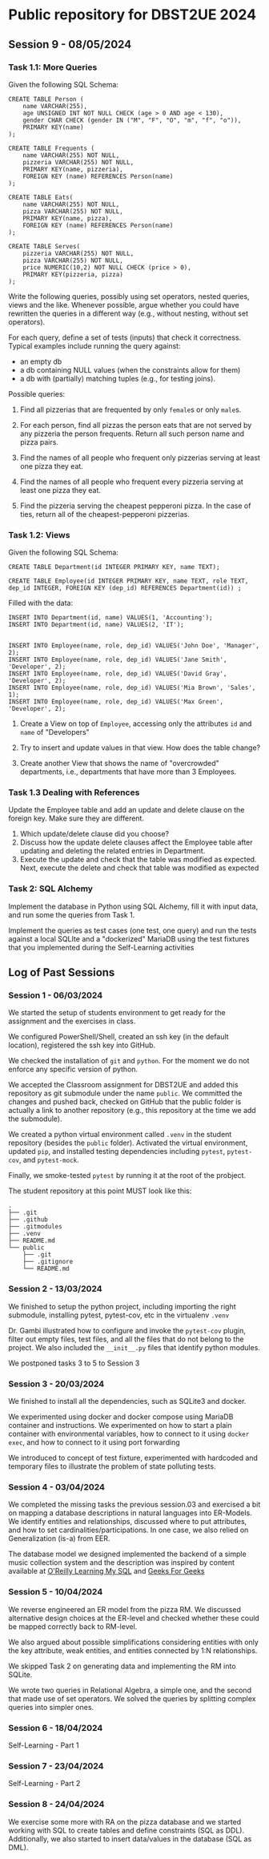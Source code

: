 # Public repository for DBST2UE 2024

## Session 9 - 08/05/2024

### Task 1.1: More Queries

Given the following SQL Schema:

```
CREATE TABLE Person (
	name VARCHAR(255),
	age UNSIGNED INT NOT NULL CHECK (age > 0 AND age < 130),
	gender CHAR CHECK (gender IN ("M", "F", "O", "m", "f", "o")),
	PRIMARY KEY(name)
);

CREATE TABLE Frequents (
	name VARCHAR(255) NOT NULL,
	pizzeria VARCHAR(255) NOT NULL,
	PRIMARY KEY(name, pizzeria),
	FOREIGN KEY (name) REFERENCES Person(name)	
);

CREATE TABLE Eats(
	name VARCHAR(255) NOT NULL,
	pizza VARCHAR(255) NOT NULL,
	PRIMARY KEY(name, pizza),
	FOREIGN KEY (name) REFERENCES Person(name)
);

CREATE TABLE Serves(
	pizzeria VARCHAR(255) NOT NULL,
	pizza VARCHAR(255) NOT NULL,
	price NUMERIC(10,2) NOT NULL CHECK (price > 0),
	PRIMARY KEY(pizzeria, pizza)
);
```

Write the following queries, possibly using set operators, nested queries, views and the like. Whenever possible, argue whether you could have rewritten the queries in a different way (e.g., without nesting, without set operators).

For each query, define a set of tests (inputs) that check it correctness. Typical examples include running the query against:

- an empty db
- a db containing NULL values (when the constraints allow for them)
- a db with (partially) matching tuples (e.g., for testing joins).


Possible queries:

1. Find all pizzerias that are frequented by only `female`s or only `male`s.

2. For each person, find all pizzas the person eats that are not served by any pizzeria the person frequents. Return all such person name and pizza pairs.

3. Find the names of all people who frequent only pizzerias serving at least one pizza they eat.

4. Find the names of all people who frequent every pizzeria serving at least one pizza they eat.

5. Find the pizzeria serving the cheapest pepperoni pizza. In the case of ties, return all of the cheapest-pepperoni pizzerias.

### Task 1.2: Views

Given the following SQL Schema:

```
CREATE TABLE Department(id INTEGER PRIMARY KEY, name TEXT);

CREATE TABLE Employee(id INTEGER PRIMARY KEY, name TEXT, role TEXT, dep_id INTEGER, FOREIGN KEY (dep_id) REFERENCES Department(id)) ;
```

Filled with the data:

```
INSERT INTO Department(id, name) VALUES(1, 'Accounting');
INSERT INTO Department(id, name) VALUES(2, 'IT');


INSERT INTO Employee(name, role, dep_id) VALUES('John Doe', 'Manager', 2);
INSERT INTO Employee(name, role, dep_id) VALUES('Jane Smith', 'Developer', 2);
INSERT INTO Employee(name, role, dep_id) VALUES('David Gray', 'Developer', 2);
INSERT INTO Employee(name, role, dep_id) VALUES('Mia Brown', 'Sales', 1);
INSERT INTO Employee(name, role, dep_id) VALUES('Max Green', 'Developer', 2);
```

1. Create a View on top of `Employee`, accessing only the attributes `id` and `name` of "Developers"

2. Try to insert and update values in that view. How does the table change?

3. Create another View that shows the name of "overcrowded" departments, i.e., departments that have more than 3 Employees.

### Task 1.3 Dealing with References
Update the Employee table and add an update and delete clause  on the foreign key. Make sure they are different.

1. Which update/delete clause did you choose?
2. Discuss how the update delete clauses affect the Employee table after updating and deleting the related entries in Department.
3. Execute the update and check that the table was modified as expected. Next, execute the delete and check that table was modified as expected

### Task 2: SQL Alchemy
Implement the database in Python using SQL Alchemy, fill it with input data, and run some the queries from Task 1.

Implement the queries as test cases (one test, one query) and run the tests against a local SQLIte and a "dockerized" MariaDB using the test fixtures that you implemented during the Self-Learning activities 

## Log of Past Sessions

### Session 1 - 06/03/2024

We started the setup of students environment to get ready for the assignment and the exercises in class.

We configured PowerShell/Shell, created an ssh key (in the default location), registered the ssh key into GitHub. 

We checked the installation of `git` and `python`. For the moment we do not enforce any specific version of python.

We accepted the Classroom assignment for DBST2UE and added this repository as git submodule under the name `public`. We committed the changes and pushed back, checked on GitHub that the public folder is actually a link to another repository (e.g., this repository at the time we add the submodule).

We created a python virtual environment called `.venv` in the student repository (besides the `public` folder). Activated the virtual environment, updated `pip`, and installed testing dependencies including `pytest`, `pytest-cov`, and `pytest-mock`. 

Finally, we smoke-tested `pytest` by running it at the root of the probject.

The student repository at this point MUST look like this:

```
.
├── .git
├── .github
├── .gitmodules
├── .venv
├── README.md
└── public
    ├── .git
    ├── .gitignore
    └── README.md
```



### Session 2 - 13/03/2024

We finished to setup the python project, including importing the right submodule, installing pytest, pytest-cov, etc in the virtualenv `.venv`

Dr. Gambi illustrated how to configure and invoke the `pytest-cov` plugin, filter out empty files, test files, and all the files that do not belong to the project. We also included the `__init__.py` files that identify python modules.

We postponed tasks 3 to 5 to Session 3

### Session 3 - 20/03/2024

We finished to install all the dependencies, such as SQLite3 and docker. 

We experimented using docker and docker compose using MariaDB container and instructions. We experimented on how to start a plain container with environmental variables, how to connect to it using `docker exec`, and how to connect to it using port forwarding

We introduced to concept of test fixture, experimented with hardcoded and temporary files to illustrate the problem of state polluting tests.

### Session 4 - 03/04/2024

We completed the missing tasks the previous session.03 and exercised a bit on mapping a database descriptions in natural languages into ER-Models. We identify entities and relationships, discussed where to put attributes, and how to set cardinalities/participations. In one case, we also relied on Generalization (is-a) from EER.

The database model we designed implemented the backend of a simple music collection system and the description was inspired by content available at [O'Reilly Learning My SQL](https://www.oreilly.com/library/view/learning-mysql/0596008643/ch04s04.html) and [Geeks For Geeks](https://www.geeksforgeeks.org/how-to-design-a-database-for-music-streaming-app/)

### Session 5 - 10/04/2024

We reverse engineered an ER model from the pizza RM. We discussed alternative design choices at the ER-level and checked whether these could be mapped correctly back to RM-level. 

We also argued about possible simplifications considering entities with only the key attribute, weak entities, and entities connected  by 1:N relationships.

We skipped Task 2 on generating data and implementing the RM into SQLite.

We wrote two queries in Relational Algebra, a simple one, and the second that made use of set operators. We solved the queries by splitting complex queries into simpler ones.

### Session 6 - 18/04/2024

Self-Learning - Part 1

### Session 7 - 23/04/2024

Self-Learning - Part 2

### Session 8 - 24/04/2024

We exercise some more with RA on the pizza database and we started working with SQL to create tables and define constraints (SQL as DDL). Additionally, we also started to insert data/values in the database (SQL as DML).

